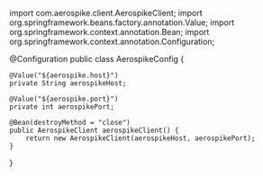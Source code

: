 import com.aerospike.client.AerospikeClient;
import org.springframework.beans.factory.annotation.Value;
import org.springframework.context.annotation.Bean;
import org.springframework.context.annotation.Configuration;

@Configuration
public class AerospikeConfig {

    @Value("${aerospike.host}")
    private String aerospikeHost;

    @Value("${aerospike.port}")
    private int aerospikePort;

    @Bean(destroyMethod = "close")
    public AerospikeClient aerospikeClient() {
        return new AerospikeClient(aerospikeHost, aerospikePort);
    }
}
